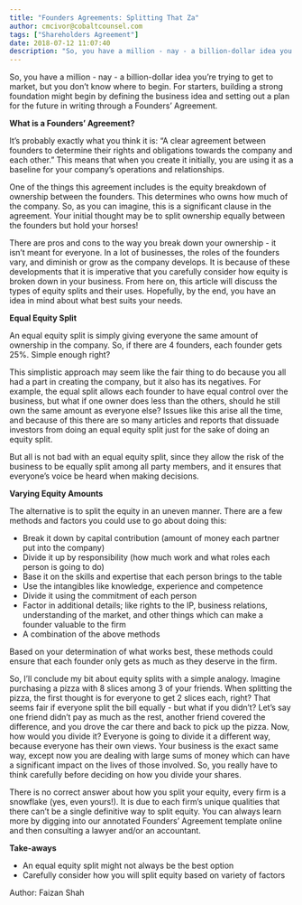 ```yaml
---
title: "Founders Agreements: Splitting That Za"
author: cmcivor@cobaltcounsel.com
tags: ["Shareholders Agreement"]
date: 2018-07-12 11:07:40
description: "So, you have a million - nay - a billion-dollar idea you’re trying to get to market, but you don’t know where to start. For starters, building a strong foundation  might begin by defining the business..."
---
```


So, you have a million - nay - a billion-dollar idea you’re trying to get to market, but you don’t know where to begin. For starters, building a strong foundation might begin by defining the business idea and setting out a plan for the future in writing through a Founders’ Agreement. 

**What is a Founders’ Agreement?**

It’s probably exactly what you think it is: “A clear agreement between founders to determine their rights and obligations towards the company and each other.” This means that when you create it initially, you are using it as a baseline for your company’s operations and relationships. 

One of the things this agreement includes is the equity breakdown of ownership between the founders. This determines who owns how much of the company. So, as you can imagine, this is a significant clause in the agreement. Your initial thought may be to split ownership equally between the founders but hold your horses!

There are pros and cons to the way you break down your ownership - it isn’t meant for everyone. In a lot of businesses, the roles of the founders vary, and diminish or grow as the company develops. It is because of these developments that it is imperative that you carefully consider how equity is broken down in your business. From here on, this article will discuss the types of equity splits and their uses. Hopefully, by the end, you have an idea in mind about what best suits your needs.

**Equal Equity Split**

An equal equity split is simply giving everyone the same amount of ownership in the company. So, if there are 4 founders, each founder gets 25%. Simple enough right?

This simplistic approach may seem like the fair thing to do because you all had a part in creating the company, but it also has its negatives. For example, the equal split allows each founder to have equal control over the business, but what if one owner does less than the others, should he still own the same amount as everyone else? Issues like this arise all the time, and because of this there are so many articles and reports that dissuade investors from doing an equal equity split just for the sake of doing an equity split.

But all is not bad with an equal equity split, since they allow the risk of the business to be equally split among all party members, and it ensures that everyone’s voice be heard when making decisions.

**Varying Equity Amounts**

The alternative is to split the equity in an uneven manner. There are a few methods and factors you could use to go about doing this:
- Break it down by capital contribution (amount of money each partner put into the company)
- Divide it up by responsibility (how much work and what roles each person is going to do)
- Base it on the skills and expertise that each person brings to the table
- Use the intangibles like knowledge, experience and competence
- Divide it using the commitment of each person
- Factor in additional details; like rights to the IP, business relations, understanding of the market, and other things which can make a founder valuable to the firm
- A combination of the above methods

Based on your determination of what works best, these  methods could ensure that each founder only gets as much as they deserve in the firm.

So, I’ll conclude my bit about equity splits with a simple analogy. Imagine purchasing a pizza with 8 slices among 3 of your friends. When splitting the pizza, the first thought is for everyone to get 2 slices each, right? That seems fair if everyone split the bill equally - but what if you didn’t? Let’s say one friend didn’t pay as much as the rest, another friend covered the difference, and you drove the car there and back to pick up the pizza. Now, how would you divide it? Everyone is going to divide it a different way, because everyone has their own views. Your business is the exact same way, except now you are dealing with large sums of money which can have a significant impact on the lives of those involved. So, you really have to think carefully before deciding on how you divide your shares.

There is no correct answer about how you split your equity, every firm is a snowflake (yes, even yours!). It is due to each firm’s unique qualities that there can’t be a single definitive way to split equity. You can always learn more by digging into our annotated Founders’ Agreement template online and then consulting a lawyer and/or an accountant.

**Take-aways**
- An equal equity split might not always be the best option
- Carefully consider how you will split equity based on variety of factors

Author: Faizan Shah
